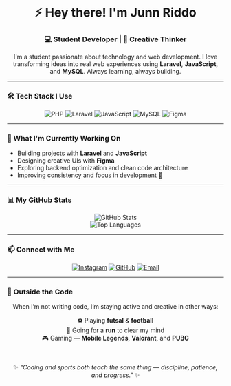 # <div align="center">⚡ Hey there! I'm Junn Riddo</div>

<div align="center">
  <h3>💻 Student Developer | 🎨 Creative Thinker</h3>
</div>

<div align="center">
  I'm a student passionate about technology and web development.  
  I love transforming ideas into real web experiences using <b>Laravel</b>, <b>JavaScript</b>, and <b>MySQL</b>.  
  Always learning, always building.
</div>

---

### 🛠️ Tech Stack I Use

<div align="center">
  <img src="https://img.shields.io/badge/PHP-777BB4?style=for-the-badge&logo=php&logoColor=white" alt="PHP"/>
  <img src="https://img.shields.io/badge/Laravel-FF2D20?style=for-the-badge&logo=laravel&logoColor=white" alt="Laravel"/>
  <img src="https://img.shields.io/badge/JavaScript-F7DF1E?style=for-the-badge&logo=javascript&logoColor=black" alt="JavaScript"/>
  <img src="https://img.shields.io/badge/MySQL-4479A1?style=for-the-badge&logo=mysql&logoColor=white" alt="MySQL"/>
  <img src="https://img.shields.io/badge/Figma-F24E1E?style=for-the-badge&logo=figma&logoColor=white" alt="Figma"/>
</div>

---

### 🌱 What I'm Currently Working On

- Building projects with **Laravel** and **JavaScript**  
- Designing creative UIs with **Figma**  
- Exploring backend optimization and clean code architecture  
- Improving consistency and focus in development 🚀  

---

### 📊 My GitHub Stats

<div align="center">
  <img src="https://github-readme-stats.vercel.app/api?username=junnriddo&show_icons=true&theme=tokyonight&border_radius=10" alt="GitHub Stats"/><br>
  <img src="https://github-readme-stats.vercel.app/api/top-langs/?username=junnriddo&layout=compact&theme=tokyonight&border_radius=10" alt="Top Languages"/>
</div>

---

### 📫 Connect with Me

<div align="center">
  <a href="https://instagram.com/junnriddo"><img src="https://img.shields.io/badge/Instagram-%40junnriddo-E4405F?style=for-the-badge&logo=instagram&logoColor=white" alt="Instagram"/></a>
  <a href="https://github.com/junnriddo"><img src="https://img.shields.io/badge/GitHub-junnriddo-181717?style=for-the-badge&logo=github&logoColor=white" alt="GitHub"/></a>
  <a href="mailto:junnriddo@gmail.com"><img src="https://img.shields.io/badge/Email-D14836?style=for-the-badge&logo=gmail&logoColor=white" alt="Email"/></a>
</div>

---

### 🎯 Outside the Code

<div align="center">

When I’m not writing code, I’m staying active and creative in other ways:  

⚽ Playing **futsal** & **football**  
🏃 Going for a **run** to clear my mind  
🎮 Gaming — **Mobile Legends**, **Valorant**, and **PUBG**

<br>

✨ <i>"Coding and sports both teach the same thing — discipline, patience, and progress."</i> ✨  

</div>
